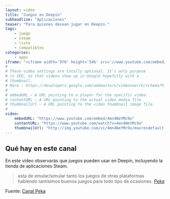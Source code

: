 ```yaml
---
layout: video
title: "Juegos en Deepin"
subheadline: "Aplicaciones"
teaser: "Para quienes desean jugar en Deepin."
tags:
    - juego
    - steam
    - lista
    - compatibles
categories:
    - apps
iframe: "<iframe width='970' height='546' src='//www.youtube.com/embed/4mn4NeYMc9o' frameborder='0' allowfullscreen></iframe>"
#
# These video settings are totally optional. It's only purpose
# is SEO, so that videos show up in Google hopefully with a 
# thumbnail.
# More › https://developers.google.com/webmasters/videosearch/schema?hl=en&rd=1
#
# embedURL – A URL pointing to a player for the specific video.
# contentURL – A URL pointing to the actual video media file
# thumbnailUrl – A URL pointing to the video thumbnail image file.
#
video:
    embedURL: "https://www.youtube.com/embed/4mn4NeYMc9o"
    contentURL: "https://www.youtube.com/watch?v=4mn4NeYMc9o"
    thumbnailUrl: "http://img.youtube.com/vi/4mn4NeYMc9o/maxresdefault.jpg"
---
```

<!--more-->

## Qué hay en este canal

En este vídeo observarás que juegos pueden usar en Deepin, incluyendo la tienda de aplicaciones Steam.

> asta de emular/simular tanto los juegos de otras plataformas habiendo tantísimos buenos juegos para todo tipo de ocasiones. <cite>[Peka](https://www.youtube.com/channel/UCuLftNXu4ElrhYsqQRjHTlg)</cite>



Fuente: [Canal Peka](https://www.youtube.com/watch?v=4mn4NeYMc9o)
